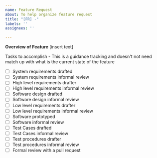 ```yaml
---
name: Feature Request
about: To help organize feature request
title: "[FR] -"
labels: ''
assignees: ''

---
```


**Overview of Feature**
[insert text]

Tasks to accomplish - This is a guidance tracking and doesn't not need match up with what is the current state of the feature
 - [ ] System requirements drafted
 - [ ] System requirements informal review
 - [ ] High level requirements drafter
 - [ ] High level requirements informal review
 - [ ] Software design drafted
 - [ ] Software design informal review
 - [ ] Low level requirements drafter
 - [ ] Low level requirements informal review
 - [ ] Software prototyped
 - [ ] Software informal review
 - [ ] Test Cases drafted
 - [ ] Test Cases informal review
 - [ ] Test procedures drafter
 - [ ] Test procedures informal review
 - [ ] Formal review with a pull request
